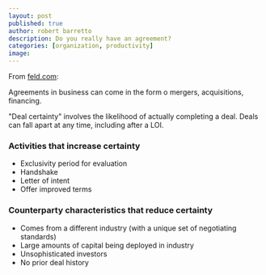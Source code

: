 ```yaml
---
layout: post
published: true
author: robert barretto
description: Do you really have an agreement?
categories: [organization, productivity]
image:
---
```

From [feld.com](http://www.feld.com/archives/2015/10/deal-certainty.html):

Agreements in business can come in the form o mergers, acquisitions, financing.

"Deal certainty" involves the likelihood of actually completing a deal. Deals can fall apart at any time, including after a LOI.

### Activities that increase certainty
* Exclusivity period for evaluation
* Handshake
* Letter of intent
* Offer improved terms

### Counterparty characteristics that reduce certainty
* Comes from a different industry (with a unique set of negotiating standards)
* Large amounts of capital being deployed in industry
* Unsophisticated investors
* No prior deal history
